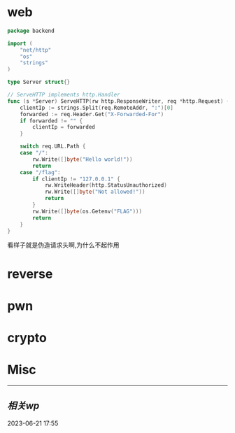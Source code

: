 
# web

```go
package backend

import (
	"net/http"
	"os"
	"strings"
)

type Server struct{}

// ServeHTTP implements http.Handler
func (s *Server) ServeHTTP(rw http.ResponseWriter, req *http.Request) {
	clientIp := strings.Split(req.RemoteAddr, ":")[0]
	forwarded := req.Header.Get("X-Forwarded-For")
	if forwarded != "" {
		clientIp = forwarded
	}

	switch req.URL.Path {
	case "/":
		rw.Write([]byte("Hello world!"))
		return
	case "/flag":
		if clientIp != "127.0.0.1" {
			rw.WriteHeader(http.StatusUnauthorized)
			rw.Write([]byte("Not allowed!"))
			return
		}
		rw.Write([]byte(os.Getenv("FLAG")))
		return
	}
}

```
看样子就是伪造请求头啊,为什么不起作用

# reverse

# pwn

# crypto

# Misc


---
## *相关wp*




2023-06-21   17:55